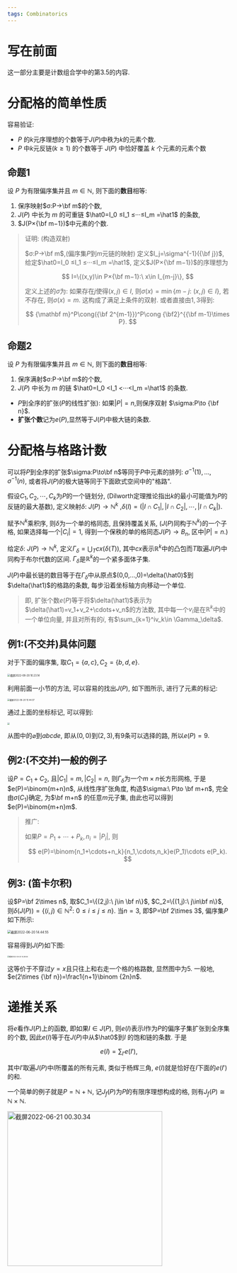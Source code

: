 ```yaml
---
tags: Combinatorics
---
```


# 写在前面

这一部分主要是计数组合学中的第3.5的内容. 

# 分配格的简单性质

容易验证: 

-   $P$ 的$k$元序理想的个数等于$J(P)$中秩为$k$的元素个数.
-   $P$ 中$k$元反链$(k≥1)$ 的个数等于 $J(P)$ 中恰好覆盖 $k$ 个元素的元素个数

## 命题1

设 $P$ 为有限偏序集并且 $m ∈ \mathbb N$, 则下面的**数目**相等:

1.   保序映射$σ:P→\bf m$的个数,
2.   $J(P)$ 中长为 $m$ 的可重链 $\hat0=I_0 ≤I_1 ≤···≤I_m =\hat1$ 的条数,
3.   $J(P×{\bf m−1})$中元素的个数.

>   证明: (构造双射)
>
>   $σ:P→\bf m$,(偏序集$P$到$m$元链的映射) 定义$I_j=\sigma^{-1}({\bf j})$, 给定$\hat0=I_0 ≤I_1 ≤···≤I_m =\hat1$, 定义$J(P×{\bf m−1})$的序理想为
>
>   
>   $$
>   I=\{(x,y)\in P×{\bf m−1}:\ x\in I_{m-j}\},
>   $$
>   
>
>   定义上述的$\sigma$为: 如果存在$j$使得$(x,j)\in I$, 则$\sigma(x)=\min\{m-j:\ (x,j)\in I\}$, 若不存在, 则$\sigma(x)=m$. 这构成了满足上条件的双射. 或者直接由$1,3$得到:
>
>   
>   $$
>   {\mathbf m}^P\cong({\bf 2^{m-1}})^P\cong {\bf2}^{{\bf m-1}\times P}.
>   $$
>   

## 命题2

设 $P$ 为有限偏序集并且 $m ∈ \mathbb N$, 则下面的**数目**相等:

1.   保序满射$σ:P→\bf m$的个数,
2.   $J(P)$ 中长为 $m$ 的链 $\hat0=I_0 <I_1 <···<I_m =\hat1$ 的条数.



-   $P$到全序的扩张($P$的线性扩张): 如果$|P|=n$,则保序双射 $\sigma:P\to {\bf n}$. 
-   **扩张个数**记为$e(P)$,显然等于$J(P)$中极大链的条数.

# 分配格与格路计数

可以将$P$到全序的扩张$\sigma:P\to\bf n$等同于$P$中元素的排列: $\sigma^{-1}(1),...,\sigma^{-1}(n)$, 或者将$J(P)$的极大链等同于下面欧式空间中的"格路".

假设$C_1,C_2,\cdots,C_k$为$P$的一个链划分, (Dilworth定理推论指出$k$的最小可能值为$P$的反链的最大基数), 定义映射$\delta:\ J(P)\to \mathbb{N}^k$ ,$\delta(I)=(|I\cap C_1|,|I\cap C_2|,\cdots,|I\cap C_k|)$. 

赋予$\mathbb{N}^k$乘积序, 则$\delta$为一个单的格同态, 且保持覆盖关系, ($J(P)$同构于$\mathbb{N}^k$)的一个子格, 如果选择每一个$|C_i|=1$, 得到一个保秩的单的格同态$J(P)\to B_n$, 区中$|P|=n$.)

给定$\delta:\ J(P)\to \mathbb{N}^k$, 定义$\Gamma_\delta=\bigcup_T cx(\delta(T))$, 其中$cx$表示$\mathbb{R}^k$中的凸包而$T$取遍$J(P)$中同构于布尔代数的区间. $\Gamma_\delta$是$\mathbb{R}^k$的一个紧多面体子集.

$J(P)$中最长链的数目等于在$\Gamma_\delta$中从原点$(0,0,...,0)=\delta(\hat0)$到$\delta(\hat1)$的格路的条数, 每步沿着坐标轴方向移动一个单位.

>   即, 扩张个数$e(P)$等于将$\delta(\hat1)$表示为$\delta(\hat1)=v_1+v_2+\cdots+v_n$的方法数, 其中每一个$v_i$是在$\mathbb R^k$中的一个单位向量, 并且对所有的$i$, 有$\sum_{k=1}^iv_k\in \Gamma_\delta$. 

## 例1:(不交并)具体问题

对于下面的偏序集, 取$C_1=\{a,c\}, C_2=\{b,d,e\}$. 

<img src="https://s2.loli.net/2022/06/20/JtM2EueDgF5qmOA.jpg" alt="截屏2022-06-20 10.23.14" style="zoom:40%;" />

利用前面一小节的方法, 可以容易的找出$J(P)$, 如下图所示, 进行了元素的标记:

<img src="https://s2.loli.net/2022/06/20/Ptc4o2E1mnMaTdX.jpg" alt="截屏2022-06-20 10.44.07" style="zoom:33%;" />

通过上面的坐标标记, 可以得到:

<img src="https://s2.loli.net/2022/06/20/OPg3FvaZQjLc1CG.jpg" style="zoom:33%;" />

从图中的$\varnothing$到$abcde$, 即从$(0,0)$到$(2,3)$,有$9$条可以选择的路, 所以$e(P)=9$. 

## 例2:(不交并)一般的例子

设$P=C_1+C_2$, 且$|C_1|=m,|C_2|=n$, 则$\Gamma_\delta$为一个$m\times n$长方形网格, 于是$e(P)=\binom{m+n}n$, 从线性序扩张角度, 构造$\sigma:\ P\to \bf m+n$, 完全由$\sigma(C_1)$确定, 为$\bf m+n$ 的任意$m$元子集, 由此也可以得到$e(P)=\binom{m+n}m$.

>   推广:
>
>   如果$P=P_1+\cdots+P_k,n_i=|P_i|$, 则
>
>   
>   $$
>   e(P)=\binom{n_1+\cdots+n_k}{n_1,\cdots,n_k}e(P_1)\cdots e(P_k).
>   $$



## 例3: (笛卡尔积)

设$P=\bf 2\times n$, 取$C_1=\{(2,j):\ j\in \bf n\}$, $C_2=\{(1,j):\ j\in\bf n\}$, 则$\delta(J(P))=\{(i,j)\in\mathbb{N}^2:\ 0\leq i\leq j \leq n\}$. 当$n=3$, 即$P=\bf 2\times 3$, 偏序集$P$如下所示:

<img src="https://s2.loli.net/2022/06/20/C32KFEfqeIg7RnW.jpg" alt="截屏2022-06-20 14.44.55" style="zoom:50%;" />

容易得到$J(P)$如下图:

<img src="https://s2.loli.net/2022/06/20/awkmTLnCe1Ehj9R.jpg" alt="截屏2022-06-20 14.39.56" style="zoom: 25%;" />

这等价于不穿过$y=x$且只往上和右走一个格的格路数, 显然图中为$5$. 一般地, $e(2\times {\bf n})=\frac1{n+1}\binom {2n}n$.



# 递推关系

将$e$看作$J(P)$上的函数, 即如果$I\in J(P)$, 则$e(I)$表示$I$作为$P$的偏序子集扩张到全序集的个数, 因此$e(I)$等于在$J(P)$中从$\hat0$到$I$ 的饱和链的条数. 于是


$$
e(I)=\sum_{I'}e(I'),
$$


其中$I'$取遍$J(P)$中$I$所覆盖的所有元素, 类似于杨辉三角, $e(I)$就是恰好在$I$下面的$e(I')$的和.

一个简单的例子就是$P=\mathbb{N+N}$, 记$J_f(P)$为$P$的有限序理想构成的格, 则有$J_f(P)\cong \mathbb{N\times N}$.

<img src="https://s2.loli.net/2022/06/21/EgcU4JhVZ6XLQq3.jpg" alt="截屏2022-06-21 00.30.34" style="width: 350px;" />

